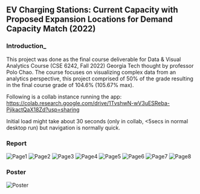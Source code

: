 ## EV Charging Stations: Current Capacity with Proposed Expansion Locations for Demand Capacity Match (2022)

### Introduction_

This project was done as the final course deliverable for Data & Visual Analytics Course (CSE 6242, Fall 2022) Georgia Tech thought by professor Polo Chao.
The course focuses on visualizing complex data from an analytics perspective, this project comprised of 50% of the grade resulting in the final course grade of 104.6% (105.67% max).

Following is a collab instance running the app:
https://colab.research.google.com/drive/1TvshwN-wV3uESReba-PjikactQaX18Zd?usp=sharing

Initial load might take about 30 seconds (only in collab, <5secs in normal desktop run) but navigation is normally quick.

### Report

![Page1](/DOC/team009report_Page_1.jpg)
![Page2](/DOC/team009report_Page_2.jpg)
![Page3](/DOC/team009report_Page_3.jpg)
![Page4](/DOC/team009report_Page_4.jpg)
![Page5](/DOC/team009report_Page_5.jpg)
![Page6](/DOC/team009report_Page_6.jpg)
![Page7](/DOC/team009report_Page_7.jpg)
![Page8](/DOC/team009report_Page_8.jpg)

### Poster
![Poster](/DOC/team009poster.jpg)
